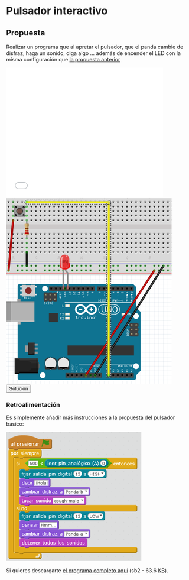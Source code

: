 
# Pulsador interactivo

## Propuesta

Realizar un programa que al apretar el pulsador, que el panda cambie de disfraz, haga un sonido, diga algo ... además de encender el LED con la misma configuración que [la propuesta anterior](pulsador_basico.html)

<iframe width="425" height="350" src="//www.youtube.com/embed/7z6QZy22lG8" frameborder="0"></iframe>

<img src="img/interruptor-led.png" width="448" height="502" />

<script type="text/javascript">var feedback14_93text = "Solución";</script><input type="button" name="toggle-feedback-14_93" value="Solución" class="feedbackbutton" onclick="$exe.toggleFeedback(this,false);return false" />

### Retroalimentación

Es simplemente añadir más instrucciones a la propuesta del pulsador básico:

<img src="img/pulsador2.png" width="366" height="349" />

Si quieres descargarte [el programa completo aquí](interruptor-pc-2.sb2) (sb2 - 63.6 <abbr lang="en" title="KiloBytes">KB</abbr>).


